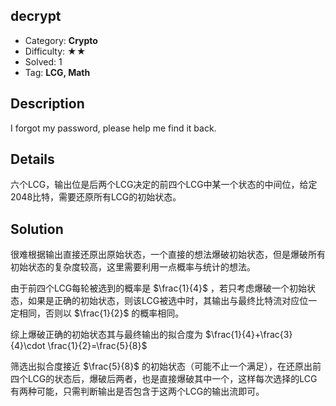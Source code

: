 ## decrypt

+ Category: **Crypto**
+ Difficulty: ★★
+ Solved: 1
+ Tag: **LCG, Math**

## Description

I forgot my password, please help me find it back.

## Details

六个LCG，输出位是后两个LCG决定的前四个LCG中某一个状态的中间位，给定2048比特，需要还原所有LCG的初始状态。

## Solution

很难根据输出直接还原出原始状态，一个直接的想法爆破初始状态，但是爆破所有初始状态的复杂度较高，这里需要利用一点概率与统计的想法。

由于前四个LCG每轮被选到的概率是 $\frac{1}{4}$ ，若只考虑爆破一个初始状态，如果是正确的初始状态，则该LCG被选中时，其输出与最终比特流对应位一定相同，否则以 $\frac{1}{2}$ 的概率相同。

综上爆破正确的初始状态其与最终输出的拟合度为 $\frac{1}{4}+\frac{3}{4}\cdot \frac{1}{2}=\frac{5}{8}$

筛选出拟合度接近 $\frac{5}{8}$ 的初始状态（可能不止一个满足），在还原出前四个LCG的状态后，爆破后两者，也是直接爆破其中一个，这样每次选择的LCG有两种可能，只需判断输出是否包含于这两个LCG的输出流即可。

